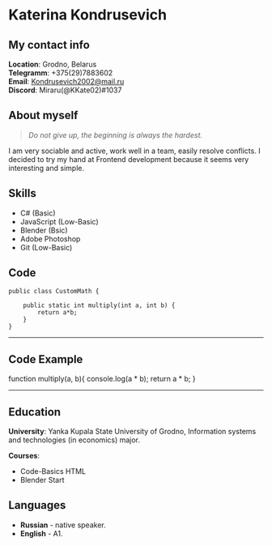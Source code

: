 # Katerina Kondrusevich
## My contact info
**Location**: Grodno, Belarus\
**Telegramm**: +375(29)7883602\
**Email**: Kondrusevich2002@mail.ru\
**Discord**: Miraru(@KKate02)#1037
## About myself
> *Do not give up, the beginning is always the hardest.*

I am very sociable and active, work well in a team, easily resolve conflicts. I decided to try my hand at Frontend development because it seems very interesting and simple.
## Skills
   - C# (Basic)
   - JavaScript (Low-Basic)
   - Blender (Bsic)
   - Adobe Photoshop
   - Git (Low-Basic)
## Code
```
public class CustomMath {

    public static int multiply(int a, int b) {
        return a*b;
    }
}
```


--------------
## Code Example
function multiply(a, b){
  console.log(a * b);
  return a * b;
}


--------------


## Education
 **University**: Yanka Kupala State University of Grodno, Information systems and technologies (in economics) major.

 **Courses**:
   * Code-Basics HTML
   * Blender Start
## Languages
* **Russian** - native speaker.
* **English** - A1.